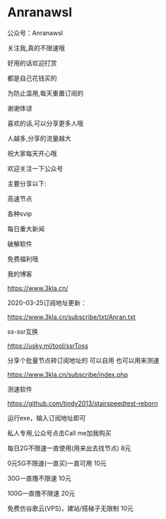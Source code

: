 # Anranawsl
公众号：Anranawsl

关注我,真的不限速哦

好用的话欢迎打赏

都是自己花钱买的

为防止滥用,每天重置订阅的

谢谢体谅

喜欢的话,可以分享更多人哦

人越多,分享的流量越大

祝大家每天开心哦

欢迎关注一下公众号

主要分享以下:

高速节点

各种svip

每日重大新闻

破解软件

免费福利哦




我的博客

https://www.3kla.cn/

2020-03-25订阅地址更新：

https://www.3kla.cn/subscribe/txt/Anran.txt

ss-ssr互换

https://usky.ml/tool/ssrToss


分享个批量节点转订阅地址的 可以自用  也可以用来测速  

https://www.3kla.cn/subscribe/index.php


测速软件

https://github.com/tindy2013/stairspeedtest-reborn

运行exe，输入订阅地址即可





私人专用,公众号点击Call me加我购买



每日2G不限速一直使用(用来出去找节点)    8元

0元5G不限速(一直买)一直可用            10元

30G一直撸不限速                       10元

100G一直撸不限速                      20元

免费仿谷歌云(VPS)，建站/搭梯子无限制    10元
